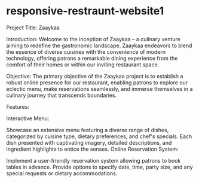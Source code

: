# responsive-restraunt-website1


Project Title: Zaaykaa

Introduction:
Welcome to the inception of Zaaykaa – a culinary venture aiming to redefine the gastronomic landscape. Zaaykaa endeavors to blend the essence of diverse cuisines with the convenience of modern technology, offering patrons a remarkable dining experience from the comfort of their homes or within our inviting restaurant space.

Objective:
The primary objective of the Zaaykaa project is to establish a robust online presence for our restaurant, enabling patrons to explore our eclectic menu, make reservations seamlessly, and immerse themselves in a culinary journey that transcends boundaries.

Features:

Interactive Menu:

Showcase an extensive menu featuring a diverse range of dishes, categorized by cuisine type, dietary preferences, and chef's specials.
Each dish presented with captivating imagery, detailed descriptions, and ingredient highlights to entice the senses.
Online Reservation System:

Implement a user-friendly reservation system allowing patrons to book tables in advance.
Provide options to specify date, time, party size, and any special requests or dietary accommodations.
